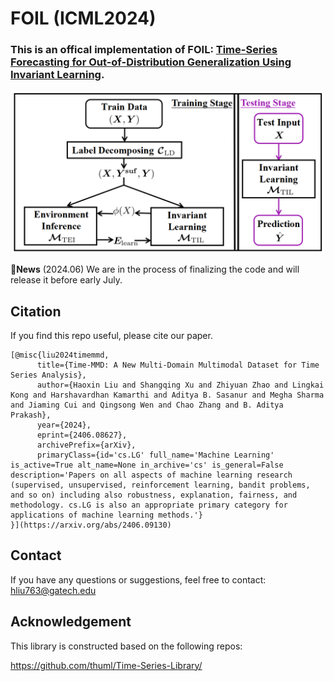 # FOIL (ICML2024)
### This is an offical implementation of FOIL: [Time-Series Forecasting for Out-of-Distribution Generalization Using Invariant Learning](https://arxiv.org/abs/2406.09130). 

<div align="center">
    <img src="https://github.com/AdityaLab/FOIL/blob/main/Framework.png" width="500">
</div>

:triangular_flag_on_post:**News** (2024.06)  We are in the process of finalizing the code and will release it before early July.

## Citation

If you find this repo useful, please cite our paper.

```
[@misc{liu2024timemmd,
      title={Time-MMD: A New Multi-Domain Multimodal Dataset for Time Series Analysis}, 
      author={Haoxin Liu and Shangqing Xu and Zhiyuan Zhao and Lingkai Kong and Harshavardhan Kamarthi and Aditya B. Sasanur and Megha Sharma and Jiaming Cui and Qingsong Wen and Chao Zhang and B. Aditya Prakash},
      year={2024},
      eprint={2406.08627},
      archivePrefix={arXiv},
      primaryClass={id='cs.LG' full_name='Machine Learning' is_active=True alt_name=None in_archive='cs' is_general=False description='Papers on all aspects of machine learning research (supervised, unsupervised, reinforcement learning, bandit problems, and so on) including also robustness, explanation, fairness, and methodology. cs.LG is also an appropriate primary category for applications of machine learning methods.'}
}](https://arxiv.org/abs/2406.09130)
```

## Contact
If you have any questions or suggestions, feel free to contact:
hliu763@gatech.edu
## Acknowledgement

This library is constructed based on the following repos:

https://github.com/thuml/Time-Series-Library/
